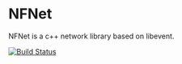 # NFNet
NFNet is a c++ network library based on libevent.

[![Build Status](https://travis-ci.org/ketoo/NoahGameFrame/tree/develop/NFComm/NFNet.png)](https://travis-ci.org/ketoo/NoahGameFrame/tree/develop/NFComm/NFNet)